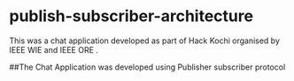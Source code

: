 # publish-subscriber-architecture
This was a chat application developed as part of Hack Kochi organised by IEEE WIE and IEEE ORE .

##The Chat Application was developed using Publisher subscriber protocol
